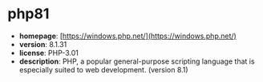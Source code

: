 # php81

- **homepage**: [https://windows.php.net/](https://windows.php.net/)
- **version**: 8.1.31
- **license**: PHP-3.01
- **description**: PHP, a popular general-purpose scripting language that is especially suited to web development. (version 8.1)

